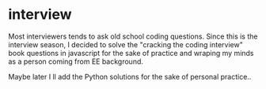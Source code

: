 # interview

Most interviewers tends to ask old school coding questions. Since this is the interview season, I decided to solve the "cracking the coding interview" book questions in javascript for the sake of practice and wraping my minds as a person coming from EE background.

Maybe later I ll add the Python solutions for the sake of personal practice..

